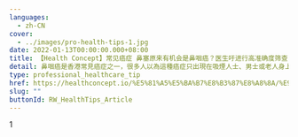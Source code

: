 ```yaml
---
languages:
  - zh-CN
cover:
  - ../images/pro-health-tips-1.jpg
date: 2022-01-13T00:00:00.000+08:00
title: 【Health Concept】常见癌症 鼻塞原来有机会是鼻咽癌？医生吁进行高准确度筛查
detail: 鼻咽癌是香港常見癌症之一，很多人以為這種癌症只出現在吸煙人士、男士或老人身上，但事實上無論有沒有吸煙習慣，男女老幼也有機會患上。
type: professional_healthcare_tip
href: https://healthconcept.io/%E5%81%A5%E5%BA%B7%E8%B3%87%E8%A8%8A/%E9%86%AB%E7%94%9F%E7%B1%B2%E9%80%B2%E8%A1%8C%E9%AB%98%E6%BA%96%E7%A2%BA%E5%BA%A6%E9%BC%BB%E5%92%BD%E7%99%8C%E7%AF%A9%E6%9F%A5
slug: ""
buttonId: RW_HealthTips_Article
---
```

1